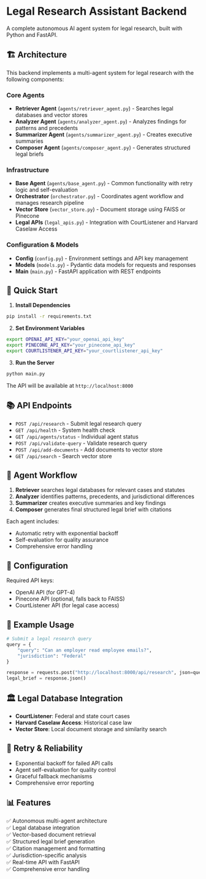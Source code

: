 # Legal Research Assistant Backend

A complete autonomous AI agent system for legal research, built with Python and FastAPI.

## 🏗️ Architecture

This backend implements a multi-agent system for legal research with the following components:

### Core Agents
- **Retriever Agent** (`agents/retriever_agent.py`) - Searches legal databases and vector stores
- **Analyzer Agent** (`agents/analyzer_agent.py`) - Analyzes findings for patterns and precedents  
- **Summarizer Agent** (`agents/summarizer_agent.py`) - Creates executive summaries
- **Composer Agent** (`agents/composer_agent.py`) - Generates structured legal briefs

### Infrastructure
- **Base Agent** (`agents/base_agent.py`) - Common functionality with retry logic and self-evaluation
- **Orchestrator** (`orchestrator.py`) - Coordinates agent workflow and manages research pipeline
- **Vector Store** (`vector_store.py`) - Document storage using FAISS or Pinecone
- **Legal APIs** (`legal_apis.py`) - Integration with CourtListener and Harvard Caselaw Access

### Configuration & Models
- **Config** (`config.py`) - Environment settings and API key management
- **Models** (`models.py`) - Pydantic data models for requests and responses
- **Main** (`main.py`) - FastAPI application with REST endpoints

## 🚀 Quick Start

1. **Install Dependencies**
```bash
pip install -r requirements.txt
```

2. **Set Environment Variables**
```bash
export OPENAI_API_KEY="your_openai_api_key"
export PINECONE_API_KEY="your_pinecone_api_key" 
export COURTLISTENER_API_KEY="your_courtlistener_api_key"
```

3. **Run the Server**
```bash
python main.py
```

The API will be available at `http://localhost:8000`

## 📚 API Endpoints

- `POST /api/research` - Submit legal research query
- `GET /api/health` - System health check
- `GET /api/agents/status` - Individual agent status
- `POST /api/validate-query` - Validate research query
- `POST /api/add-documents` - Add documents to vector store
- `GET /api/search` - Search vector store

## 🤖 Agent Workflow

1. **Retriever** searches legal databases for relevant cases and statutes
2. **Analyzer** identifies patterns, precedents, and jurisdictional differences  
3. **Summarizer** creates executive summaries and key findings
4. **Composer** generates final structured legal brief with citations

Each agent includes:
- Automatic retry with exponential backoff
- Self-evaluation for quality assurance
- Comprehensive error handling

## 🔧 Configuration

Required API keys:
- OpenAI API (for GPT-4)
- Pinecone API (optional, falls back to FAISS)
- CourtListener API (for legal case access)

## 📝 Example Usage

```python
# Submit a legal research query
query = {
    "query": "Can an employer read employee emails?",
    "jurisdiction": "Federal"
}

response = requests.post("http://localhost:8000/api/research", json=query)
legal_brief = response.json()
```

## 🏛️ Legal Database Integration

- **CourtListener**: Federal and state court cases
- **Harvard Caselaw Access**: Historical case law
- **Vector Store**: Local document storage and similarity search

## 🔄 Retry & Reliability

- Exponential backoff for failed API calls
- Agent self-evaluation for quality control
- Graceful fallback mechanisms
- Comprehensive error reporting

## 📊 Features

✅ Autonomous multi-agent architecture  
✅ Legal database integration  
✅ Vector-based document retrieval  
✅ Structured legal brief generation  
✅ Citation management and formatting  
✅ Jurisdiction-specific analysis  
✅ Real-time API with FastAPI  
✅ Comprehensive error handling 